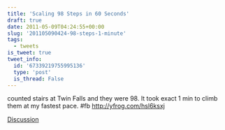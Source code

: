 ```yaml
---
title: 'Scaling 98 Steps in 60 Seconds'
draft: true
date: 2011-05-09T04:24:55+00:00
slug: '201105090424-98-steps-1-minute'
tags:
  - tweets
is_tweet: true
tweet_info:
  id: '67339219755995136'
  type: 'post'
  is_thread: False
---
```




counted stairs at Twin Falls and they were 98. It took exact 1 min to climb them at my fastest pace. #fb
 <http://yfrog.com/hsl6ksxj>

[Discussion](https://x.com/sytelus/status/67339219755995136)
